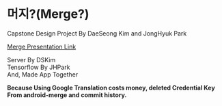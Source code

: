# 머지?(Merge?)
Capstone Design Project By DaeSeong Kim and JongHyuk Park  

[Merge Presentation Link](http://www.ideaboom.net/page/project_detail.php?seq=2155)

Server By DSKim  
Tensorflow By JHPark  
And, Made App Together  

__Because Using Google Translation costs money, deleted Credential Key From android-merge and commit history.__
